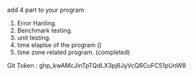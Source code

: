 add 4 part to your program
  1. Error Hanling.
  2. Benchmark testing.
  3. unit testing.
  4. time elaplse of the program ()
  5. time zone related program. (completed)

Git Token : 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


